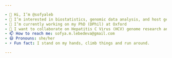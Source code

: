```yaml
---

- 👋 Hi, I’m @sofyaleb
- 👀 I’m interested in biostatistics, genomic data analysis, and host genome-viral interactions.
- 🌱 I’m currently working on my PhD (DPhil) at Oxford
- 💞️ I want to collaborate on Hepatitis C Virus (HCV) genome research and related projects.
- 📫 How to reach me: sofya.m.lebedeva@gmail.com
- 😄 Pronouns: she/her
- ⚡ Fun fact: I stand on my hands, climb things and run around. 

---
```

<!---
sofyaleb/sofyaleb is a ✨ special ✨ repository because its `README.md` (this file) appears on your GitHub profile.
You can click the Preview link to take a look at your changes.
--->
